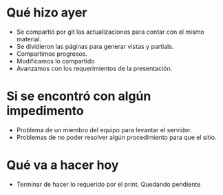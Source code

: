 # Qué hizo ayer
* Se compartió por git las actualizaciones para contar con el mismo material.
* Se dividieron las páginas para generar vistas y partials.
* Compartimos progresos.
* Modificamos lo compartido
* Avanzamos con los requerimientos de la presentación.

# Si se encontró con algún impedimento
* Problema de un miembro del equipo para levantar el servidor. 
* Problemas de no poder resolver algún procedimiento para que el sitio.


# Qué va a hacer hoy
* Terminar de hacer lo requerido por el print. Quedando pendiente 